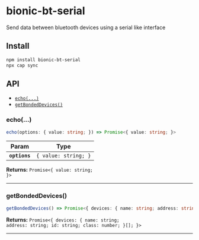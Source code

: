 # bionic-bt-serial

Send data between bluetooth devices using a serial like interface

## Install

```bash
npm install bionic-bt-serial
npx cap sync
```

## API

<docgen-index>

* [`echo(...)`](#echo)
* [`getBondedDevices()`](#getbondeddevices)

</docgen-index>

<docgen-api>
<!--Update the source file JSDoc comments and rerun docgen to update the docs below-->

### echo(...)

```typescript
echo(options: { value: string; }) => Promise<{ value: string; }>
```

| Param         | Type                            |
| ------------- | ------------------------------- |
| **`options`** | <code>{ value: string; }</code> |

**Returns:** <code>Promise&lt;{ value: string; }&gt;</code>

--------------------


### getBondedDevices()

```typescript
getBondedDevices() => Promise<{ devices: { name: string; address: string; id: string; class: number; }[]; }>
```

**Returns:** <code>Promise&lt;{ devices: { name: string; address: string; id: string; class: number; }[]; }&gt;</code>

--------------------

</docgen-api>
